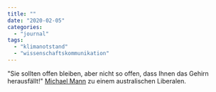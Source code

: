 ```yaml
---
title: ""
date: "2020-02-05"
categories: 
  - "journal"
tags: 
  - "klimanotstand"
  - "wissenschaftskommunikation"
---
```


"Sie sollten offen bleiben, aber nicht so offen, dass Ihnen das Gehirn herausfällt!" [Michael Mann](https://twitter.com/michaelemann?lang=de "Michael E. Mann (@MichaelEMann) / Twitter") zu einem australischen Liberalen.
